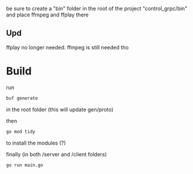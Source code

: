 be sure to create a "bin" folder in the root of the project "control_grpc/bin" and place ffmpeg and ffplay there
## Upd
ffplay no longer needed. ffmpeg is still needed tho

# Build
run
```bash
buf generate
```
in the root folder (this will update gen/proto)

then
```bash
go mod tidy
```
to install the modules (?)

finally (in both /server and /client folders)
```bash
go run main.go
```
